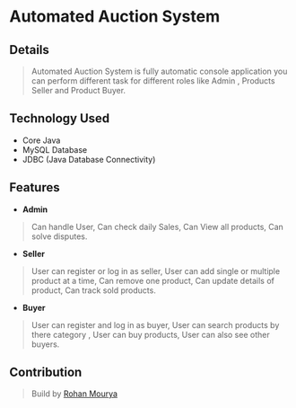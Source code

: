 # Automated Auction System

## Details
> Automated Auction System is fully automatic console application you can perform different task for different roles like Admin , Products Seller and Product Buyer.


## Technology Used
- Core Java
- MySQL Database
- JDBC (Java Database Connectivity)

## Features 

- **Admin** 
> Can handle User,
> Can check daily Sales,
> Can View all products,
> Can solve disputes.

- **Seller** 
> User can register or log in as seller,
> User can add single or multiple product at a time,
> Can remove one product,
> Can update details of product,
> Can track sold products.


- **Buyer**
> User can register and log in as buyer,
> User can search products by there category ,
> User can buy products,
> User can also see other buyers.


## Contribution 

> Build by <a href="https://github.com/rohan209547mourya" target="_blank">Rohan Mourya</a>
